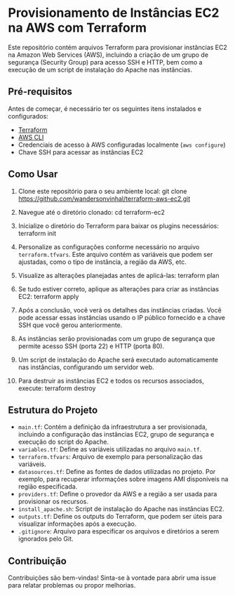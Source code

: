 # Provisionamento de Instâncias EC2 na AWS com Terraform

Este repositório contém arquivos Terraform para provisionar instâncias EC2 na Amazon Web Services (AWS), incluindo a criação de um grupo de segurança (Security Group) para acesso SSH e HTTP, bem como a execução de um script de instalação do Apache nas instâncias.

## Pré-requisitos

Antes de começar, é necessário ter os seguintes itens instalados e configurados:

- [Terraform](https://www.terraform.io/downloads.html)
- [AWS CLI](https://aws.amazon.com/cli/)
- Credenciais de acesso à AWS configuradas localmente (`aws configure`)
- Chave SSH para acessar as instâncias EC2

## Como Usar

1. Clone este repositório para o seu ambiente local: git clone https://github.com/wandersonvinhal/terraform-aws-ec2.git

2. Navegue até o diretório clonado: cd terraform-ec2

3. Inicialize o diretório do Terraform para baixar os plugins necessários: terraform init

4. Personalize as configurações conforme necessário no arquivo `terraform.tfvars`. Este arquivo contém as variáveis que podem ser ajustadas, como o tipo de instância, a região da AWS, etc.

5. Visualize as alterações planejadas antes de aplicá-las: terraform plan

6. Se tudo estiver correto, aplique as alterações para criar as instâncias EC2: terraform apply

7. Após a conclusão, você verá os detalhes das instâncias criadas. Você pode acessar essas instâncias usando o IP público fornecido e a chave SSH que você gerou anteriormente.

8. As instâncias serão provisionadas com um grupo de segurança que permite acesso SSH (porta 22) e HTTP (porta 80).

9. Um script de instalação do Apache será executado automaticamente nas instâncias, configurando um servidor web.

10. Para destruir as instâncias EC2 e todos os recursos associados, execute: terraform destroy


## Estrutura do Projeto

- `main.tf`: Contém a definição da infraestrutura a ser provisionada, incluindo a configuração das instâncias EC2, grupo de segurança e execução do script do Apache.
- `variables.tf`: Define as variáveis utilizadas no arquivo `main.tf`.
- `terraform.tfvars`: Arquivo de exemplo para personalização das variáveis.
- `datasources.tf`: Define as fontes de dados utilizadas no projeto. Por exemplo, para recuperar informações sobre imagens AMI disponíveis na região especificada.
- `providers.tf`: Define o provedor da AWS e a região a ser usada para provisionar os recursos.
- `install_apache.sh`: Script de instalação do Apache nas instâncias EC2.
- `outputs.tf`: Define os outputs do Terraform, que podem ser úteis para visualizar informações após a execução.
- `.gitignore`: Arquivo para especificar os arquivos e diretórios a serem ignorados pelo Git.

## Contribuição

Contribuições são bem-vindas! Sinta-se à vontade para abrir uma issue para relatar problemas ou propor melhorias.





